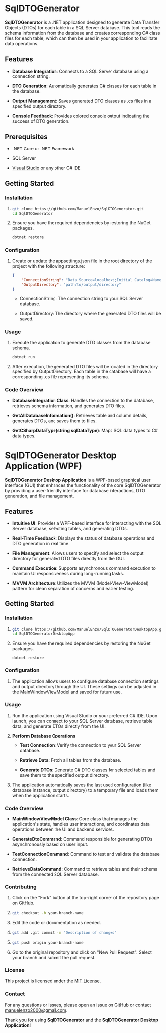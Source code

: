 SqlDTOGenerator
===============

**SqlDTOGenerator** is a .NET application designed to generate Data Transfer Objects (DTOs) for each table in a SQL Server database. This tool reads the schema information from the database and creates corresponding C# class files for each table, which can then be used in your application to facilitate data operations.

Features
--------

*   **Database Integration**: Connects to a SQL Server database using a connection string.
    
*   **DTO Generation**: Automatically generates C# classes for each table in the database.
    
*   **Output Management**: Saves generated DTO classes as .cs files in a specified output directory.
    
*   **Console Feedback**: Provides colored console output indicating the success of DTO generation.
    

Prerequisites
-------------

*   .NET Core or .NET Framework
    
*   SQL Server
    
*   [Visual Studio](https://visualstudio.microsoft.com/) or any other C# IDE
    

Getting Started
---------------

### Installation

1.   ```bash
     git clone https://github.com/ManuelEnzo/SqlDTOGenerator.git
     cd SqlDTOGenerator
     ```
    
2.  Ensure you have the required dependencies by restoring the NuGet packages.
       ```bash
       dotnet restore
       ```
    

### Configuration

1.  Create or update the appsettings.json file in the root directory of the project with the following structure:
       ```json
       {
           "ConnectionString": "Data Source=localhost;Initial Catalog=NameOfDB;Integrated Security=True;",
           "OutputDirectory": "path/to/output/directory"
       }
    ```
       
    *   ConnectionString: The connection string to your SQL Server database.
        
    *   OutputDirectory: The directory where the generated DTO files will be saved.
        

### Usage

1.  Execute the application to generate DTO classes from the database schema.
    ```bash
    dotnet run
    ```
    
3.  After execution, the generated DTO files will be located in the directory specified by OutputDirectory. Each table in the database will have a corresponding .cs file representing its schema.
    

### Code Overview

*   **DatabaseIntegration Class**: Handles the connection to the database, retrieves schema information, and generates DTO files.
    
*   **GetAllDatabaseInformation()**: Retrieves table and column details, generates DTOs, and saves them to files.
    
*   **GetCSharpDataType(string sqlDataType)**: Maps SQL data types to C# data types.
    

SqlDTOGenerator Desktop Application (WPF)
=========================================

**SqlDTOGenerator Desktop Application** is a WPF-based graphical user interface (GUI) that enhances the functionality of the core SqlDTOGenerator by providing a user-friendly interface for database interactions, DTO generation, and file management.

Features
--------

*   **Intuitive UI**: Provides a WPF-based interface for interacting with the SQL Server database, selecting tables, and generating DTOs.
    
*   **Real-Time Feedback**: Displays the status of database operations and DTO generation in real time.
    
*   **File Management**: Allows users to specify and select the output directory for generated DTO files directly from the GUI.
    
*   **Command Execution**: Supports asynchronous command execution to maintain UI responsiveness during long-running tasks.
    
*   **MVVM Architecture**: Utilizes the MVVM (Model-View-ViewModel) pattern for clean separation of concerns and easier testing.
    

Getting Started
---------------

### Installation

1.   ```bash
     git clone https://github.com/ManuelEnzo/SqlDTOGeneratorDesktopApp.git
     cd SqlDTOGeneratorDesktopApp
     ```
    
2.  Ensure you have the required dependencies by restoring the NuGet packages.
    ```bash
    dotnet restore
    ```
   
### Configuration

1.  The application allows users to configure database connection settings and output directory through the UI. These settings can be adjusted in the MainWindowViewModel and saved for future use.
    

### Usage

1.  Run the application using Visual Studio or your preferred C# IDE. Upon launch, you can connect to your SQL Server database, retrieve table data, and generate DTOs directly from the UI.
    
2.  **Perform Database Operations**
    
    *   **Test Connection**: Verify the connection to your SQL Server database.
        
    *   **Retrieve Data**: Fetch all tables from the database.
        
    *   **Generate DTOs**: Generate C# DTO classes for selected tables and save them to the specified output directory.
        
3.  The application automatically saves the last used configuration (like database instance, output directory) to a temporary file and loads them when the application starts.
    

### Code Overview

*   **MainWindowViewModel Class**: Core class that manages the application's state, handles user interactions, and coordinates data operations between the UI and backend services.
    
*   **GenerateDtoCommand**: Command responsible for generating DTOs asynchronously based on user input.
    
*   **TestConnectionCommand**: Command to test and validate the database connection.
    
*   **RetrieveDataCommand**: Command to retrieve tables and their schema from the connected SQL Server database.
    

### Contributing

1.  Click on the "Fork" button at the top-right corner of the repository page on GitHub.
    
2.  ```bash
    git checkout -b your-branch-name
    ```
3.  Edit the code or documentation as needed.
    
4.  ```bash
    git add .git commit -m "Description of changes"
    ```
    
5.  ```bash
    git push origin your-branch-name
    ```
    
6.  Go to the original repository and click on "New Pull Request". Select your branch and submit the pull request.
    

### License

This project is licensed under the [MIT License](LICENSE).

### Contact

For any questions or issues, please open an issue on GitHub or contact [manuelenzo2000@gmail.com](mailto:manuelenzo2000@gmail.com).

Thank you for using **SqlDTOGenerator** and the **SqlDTOGenerator Desktop Application**!
